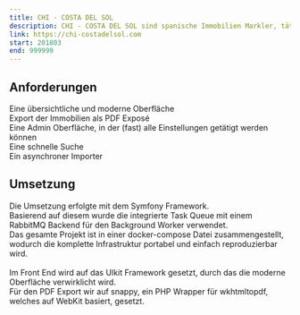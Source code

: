 ```yaml
---
title: CHI - COSTA DEL SOL  
description: CHI - COSTA DEL SOL sind spanische Immobilien Markler, tätig in der Costa del sol(auf deutsch Küste der Sonne).  
link: https://chi-costadelsol.com  
start: 201803  
end: 999999  
---
```


<Card>

## Anforderungen
Eine übersichtliche und moderne Oberfläche  
Export der Immobilien als PDF Exposé  
Eine Admin Oberfläche, in der (fast) alle Einstellungen getätigt werden können  
Eine schnelle Suche  
Ein asynchroner Importer

</Card>

<Card>

## Umsetzung

Die Umsetzung erfolgte mit dem Symfony Framework.  
Basierend auf diesem wurde die integrierte Task Queue mit einem RabbitMQ Backend für den Background Worker verwendet.  
Das gesamte Projekt ist in einer docker-compose Datei zusammengestellt, wodurch die komplette Infrastruktur portabel  und einfach reproduzierbar wird.  
<br>
Im Front End wird auf das UIkit Framework gesetzt, durch das die moderne Oberfläche verwirklicht wird.  
Für den PDF Export wir auf snappy, ein PHP Wrapper für wkhtmltopdf, welches auf WebKit basiert, gesetzt.

</Card>

